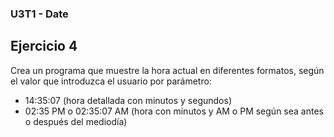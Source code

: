 ### U3T1 - Date

Ejercicio 4
-----------
Crea un programa que muestre la hora actual en diferentes formatos, según el valor que introduzca
el usuario por parámetro:

  * 14:35:07 (hora detallada con minutos y segundos)
  * 02:35 PM o 02:35:07 AM (hora con minutos y AM o PM según sea antes o después del mediodía)
